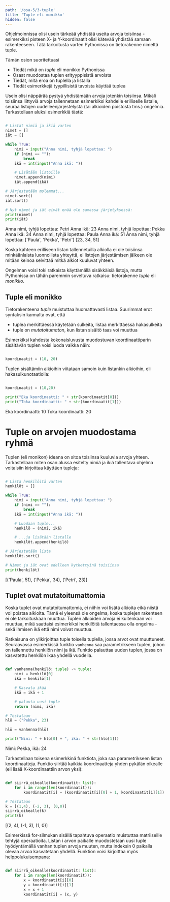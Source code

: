 ```yaml
---
path: '/osa-5/3-tuple'
title: 'Tuple eli monikko'
hidden: false
---
```


<text-box variant='learningObjectives' name='Oppimistavoitteet'>

Ohjelmoinnissa olisi usein tärkeää yhdistää useita arvoja toisiinsa - esimerkiksi pisteen X- ja Y-koordinaatit olisi kätevää yhdistää samaan rakenteeseen. Tätä tarkoitusta varten Pythonissa on tietorakenne nimeltä tuple.

Tämän osion suoritettuasi

- Tiedät mikä on _tuple_ eli monikko Pythonissa
- Osaat muodostaa tuplen erityyppisistä arvoista
- Tiedät, mitä eroa on tuplella ja listalla
- Tiedät esimerkkejä tyypillisistä tavoista käyttää tuplea

</text-box>

Usein olisi näppärää pystyä yhdistämään arvoja jotenkin toisiinsa. Mikäli toisiinsa liittyviä arvoja tallennetaan esimerkiksi kahdelle erilliselle listalle, seuraa listojen uudelleenjärjestelystä (tai alkioiden poistosta tms.) ongelmia. Tarkastellaan aluksi esimerkkiä tästä:

```python

# Listat nimiä ja ikiä varten
nimet = []
iät = []

while True:
    nimi = input("Anna nimi, tyhjä lopettaa: ")
    if (nimi == ""):
        break
    ikä = int(input("Anna ikä: "))

    # Lisätään listoille
    nimet.append(nimi)
    iät.append(ikä)

# Järjestetään molemmat...
nimet.sort()
iät.sort()

# Nyt nimet ja iät eivät enää ole samassa järjetyksessä:
print(nimet)
print(iät)

```

<sample-output>

Anna nimi, tyhjä lopettaa: Petri
Anna ikä: 23
Anna nimi, tyhjä lopettaa: Pekka
Anna ikä: 34
Anna nimi, tyhjä lopettaa: Paula
Anna ikä: 51
Anna nimi, tyhjä lopettaa:
['Paula', 'Pekka', 'Petri']
[23, 34, 51]

</sample-output>

Koska kahteen erilliseen listan tallennetuilla alkiolla ei ole toisiinsa minkäänlaista luonnollista yhteyttä, ei listojen järjestämisen jälkeen ole mitään keinoa selvittää mitkä alkiot kuuluvat yhteen.

Ongelman voisi toki ratkaista käyttämällä sisäkkäisiä listoja, mutta Pythonissa on tähän paremmin soveltuva ratkaisu: tietorakenne _tuple_ eli _monikko_.

## Tuple eli monikko

Tietorakenteena _tuple_ muistuttaa huomattavasti listaa. Suurimmat erot syntaksin kannalta ovat, että

* tuplea merkittäessä käytetään sulkeita, listaa merkittäessä hakasulkeita
* tuple on _mutatoitumaton_, kun listan sisältö taas voi muuttua

Esimerkiksi kahdesta kokonaisluvusta muodostuvan koordinaattiparin sisältävän tuplen voisi luoda vaikka näin:

```python

koordinaatit = (10, 20)

```

Tuplen sisältämiin alkioihin viitataan samoin kuin listankin alkioihin, eli hakasulkunotaatiolla:

```python

koordinaatit = (10,20)

print("Eka koordinaatti: " + str(koordinaatit[0]))
print("Toka koordinaatti: " + str(koordinaatit[1]))

```

<sample-output>

Eka koordinaatti: 10
Toka koordinaatti: 20

</sample-output>

# Tuple on arvojen muodostama ryhmä

Tuplen (eli monikon) ideana on sitoa toisiinsa kuuluvia arvoja yhteen. Tarkastellaan miten osan alussa esitelty nimiä ja ikiä tallentava ohjelma voitaisiin kirjoittaa käyttäen tupleja:

```python

# Lista henkilöitä varten
henkilöt = []

while True:
    nimi = input("Anna nimi, tyhjä lopettaa: ")
    if (nimi == ""):
        break
    ikä = int(input("Anna ikä: "))

    # Luodaan tuple...
    henkilö = (nimi, ikä)

    # ...ja lisätään listalle
    henkilöt.append(henkilö)

# Järjestetään lista
henkilöt.sort()

# Nimet ja iät ovat edelleen kytkettyinä toisiinsa
print(henkilöt)

```

<sample-output>

[('Paula', 51), ('Pekka', 34), ('Petri', 23)]

</sample-output>



## Tuplet ovat mutatoitumattomia

Koska tuplet ovat mutatoitumattomia, ei niihin voi lisätä alkioita eikä niistä voi poistaa alkioita. Tämä ei yleensä ole ongelma, koska tuplejen rakenteen ei ole tarkoituskaan muuttua. Tuplen alkioiden arvoja ei kuitenkaan voi muuttaa, mikä saattaisi esimerkiksi henkilöitä tallentaessa olla ongelma - sekä ihmisen ikä että nimi voivat muuttua.

Ratkaisuna on ylikirjoittaa tuple toisella tuplella, jossa arvot ovat muuttuneet. Seuraavassa esimerkissä funktio `vanhenna` saa parametrikseen tuplen, johon on tallennettu henkilön nimi ja ikä. Funktio palauttaa uuden tuplen, jossa on kasvatettu henkilön ikaa yhdellä vuodella.

```python

def vanhenna(henkilö: tuple) -> tuple:
    nimi = henkilö[0]
    ikä = henkilö[1]

    # Kasvata ikää
    ikä = ikä + 1

    # palauta uusi tuple
    return (nimi, ikä)

# Testataan
hlö = ("Pekka", 23)

hlö = vanhenna(hlö)

print("Nimi: " + hlö[0] + ", ikä: " + str(hlö[1]))

```

<sample-output>

Nimi: Pekka, ikä: 24

</sample-output>

Tarkastellaan toisena esimerkkinä funktiota, joka saa parametrikseen listan koordinaatteja. Funktio siirtää kaikkia koordinaatteja yhden pykälän oikealle (eli lisää X-koordinaattiin arvon yksi):

```python

def siirrä_oikealle(koordinaatit: list):
    for i in range(len(koordinaatit)):
        koordinaatit[i] = (koordinaatit[i][0] + 1, koordinaatit[i][1])

# Testataan
k = [(1,4), (-2, 3), (0,0)]
siirrä_oikealle(k)
print(k)


```

<sample-output>

[(2, 4), (-1, 3), (1, 0)]

</sample-output>

Esimerkissä for-silmukan sisällä tapahtuva operaatio muistuttaa matriiseille tehtyjä operaatioita. Listan i arvon paikalle muodostetaan uusi tuple hyödyntämällä vanhan tuplen arvoja muuten, mutta indeksin 0 paikalla olevaa arvoa kasvatetaan yhdellä. Funktion voisi kirjoittaa myös helppolukuisempana:

```python

def siirrä_oikealle(koordinaatit: list):
    for i in range(len(koordinaatit)):
        x = koordinaatit[i][0]
        y = koordinaatit[i][1]
        x = x + 1
        koordinaatit[i] = (x, y)

```


